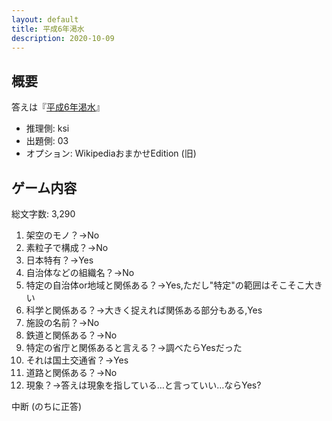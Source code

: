 ```yaml
---
layout: default
title: 平成6年渇水
description: 2020-10-09
---
```


## 概要

答えは『[平成6年渇水](https://ja.wikipedia.org/wiki/%E5%B9%B3%E6%88%906%E5%B9%B4%E6%B8%87%E6%B0%B4)』

- 推理側: ksi
- 出題側: 03
- オプション: WikipediaおまかせEdition (旧)

## ゲーム内容

総文字数: 3,290

1. 架空のモノ？→No
2. 素粒子で構成？→No
3. 日本特有？→Yes
4. 自治体などの組織名？→No
5. 特定の自治体or地域と関係ある？→Yes,ただし"特定"の範囲はそこそこ大きい
6. 科学と関係ある？→大きく捉えれば関係ある部分もある,Yes
7. 施設の名前？→No
8. 鉄道と関係ある？→No
9. 特定の省庁と関係あると言える？→調べたらYesだった
10. それは国土交通省？→Yes
11. 道路と関係ある？→No
12. 現象？→答えは現象を指している…と言っていい…ならYes?

中断 (のちに正答)
